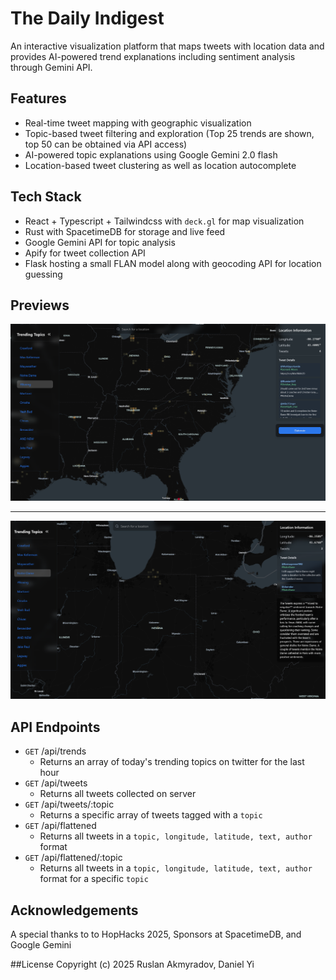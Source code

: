 # The Daily Indigest

An interactive visualization platform that maps tweets with location data and provides AI-powered trend explanations including sentiment analysis through Gemini API. 

## Features

- Real-time tweet mapping with geographic visualization
- Topic-based tweet filtering and exploration (Top 25 trends are shown, top 50 can be obtained via API access)
- AI-powered topic explanations using Google Gemini 2.0 flash
- Location-based tweet clustering as well as location autocomplete

## Tech Stack

- React + Typescript + Tailwindcss with `deck.gl` for map visualization
- Rust with SpacetimeDB for storage and live feed
- Google Gemini API for topic analysis
- Apify for tweet collection API
- Flask hosting a small FLAN model along with geocoding API for location guessing

## Previews

!["preview"](assets/preview.png "Preview")

---

!["preview2"](assets/preview2.png "Preview")

## API Endpoints

- `GET` /api/trends
  - Returns an array of today's trending topics on twitter for the last hour
- `GET` /api/tweets
  - Returns all tweets collected on server
- `GET` /api/tweets/:topic
  - Returns a specific array of tweets tagged with a `topic`
- `GET` /api/flattened
  - Returns all tweets in a `topic, longitude, latitude, text, author` format
- `GET` /api/flattened/:topic
  - Returns all tweets in a `topic, longitude, latitude, text, author` format for a specific `topic`

## Acknowledgements
A special thanks to to HopHacks 2025, Sponsors at SpacetimeDB, and Google Gemini

##License
Copyright (c) 2025 Ruslan Akmyradov, Daniel Yi
